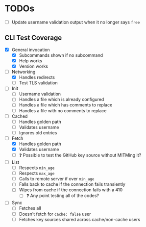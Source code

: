 # TODOs

* [ ] Update username validation output when it no longer says `free`

## CLI Test Coverage

* [x] General invocation
  * [x] Subcommands shown if no subcommand
  * [x] Help works
  * [x] Version works
* [ ] Networking
  * [x] Handles redirects
  * [ ] Test TLS validation
* [ ] Init
  * [ ] Username validation
  * [ ] Handles a file which is already configured
  * [ ] Handles a file which has comments to replace
  * [ ] Handles a file with no comments to replace
* [ ] Cached
  * [ ] Handles golden path
  * [ ] Validates username
  * [ ] Ignores old entries
* [ ] Fetch
  * [x] Handles golden path
  * [x] Validates username
  * [ ] :question: Possible to test the GitHub key source without MITMing it?
* [ ] List
  * [ ] Respects `min_age`
  * [ ] Respects `max_age`
  * [ ] Calls to remote server if over `min_age`
  * [ ] Falls back to cache if the connection fails transiently
  * [ ] Wipes from cache if the connection fails with a 410
    * [ ] :question: Any point testing all of the codes?
* [ ] Sync
  * [ ] Fetches all
  * [ ] Doesn't fetch for `cache: false` user
  * [ ] Fetches key sources shared across cache/non-cache users
